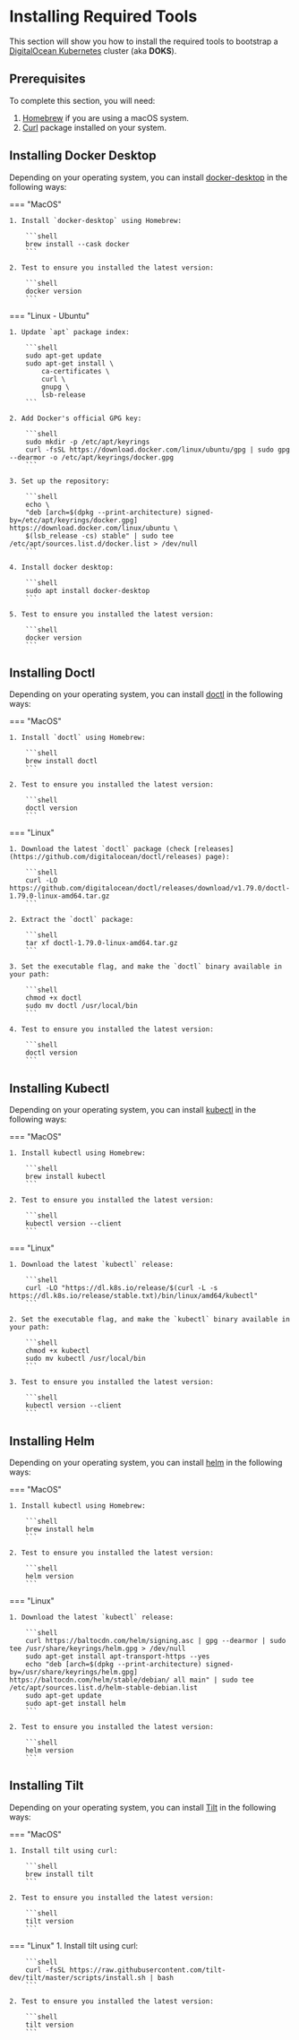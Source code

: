 # Installing Required Tools

This section will show you how to install the required tools to bootstrap a [DigitalOcean Kubernetes](https://docs.digitalocean.com/products/kubernetes/) cluster (aka **DOKS**).

## Prerequisites

To complete this section, you will need:

1. [Homebrew](https://brew.sh/) if you are using a macOS system.
2. [Curl](https://curl.se/) package installed on your system.

## Installing Docker Desktop

Depending on your operating system, you can install [docker-desktop](https://docs.docker.com/desktop/) in the following ways:

=== "MacOS"

    1. Install `docker-desktop` using Homebrew:

        ```shell
        brew install --cask docker
        ```

    2. Test to ensure you installed the latest version:
    
        ```shell
        docker version
        ```

=== "Linux - Ubuntu"

    1. Update `apt` package index:

        ```shell
        sudo apt-get update
        sudo apt-get install \
            ca-certificates \
            curl \
            gnupg \
            lsb-release
        ```

    2. Add Docker's official GPG key:

        ```shell
        sudo mkdir -p /etc/apt/keyrings
        curl -fsSL https://download.docker.com/linux/ubuntu/gpg | sudo gpg --dearmor -o /etc/apt/keyrings/docker.gpg
        ```

    3. Set up the repository:

        ```shell
        echo \
        "deb [arch=$(dpkg --print-architecture) signed-by=/etc/apt/keyrings/docker.gpg] https://download.docker.com/linux/ubuntu \
        $(lsb_release -cs) stable" | sudo tee /etc/apt/sources.list.d/docker.list > /dev/null
        ```
    
    4. Install docker desktop:
        
        ```shell
        sudo apt install docker-desktop
        ```

    5. Test to ensure you installed the latest version:
    
        ```shell
        docker version
        ```

## Installing Doctl

Depending on your operating system, you can install [doctl](https://docs.digitalocean.com/reference/doctl/) in the following ways:

=== "MacOS"

    1. Install `doctl` using Homebrew:

        ```shell
        brew install doctl
        ```

    2. Test to ensure you installed the latest version:

        ```shell
        doctl version
        ```

=== "Linux"

    1. Download the latest `doctl` package (check [releases](https://github.com/digitalocean/doctl/releases) page):

        ```shell
        curl -LO https://github.com/digitalocean/doctl/releases/download/v1.79.0/doctl-1.79.0-linux-amd64.tar.gz
        ```
    
    2. Extract the `doctl` package:
    
        ```shell
        tar xf doctl-1.79.0-linux-amd64.tar.gz
        ```

    3. Set the executable flag, and make the `doctl` binary available in your path:

        ```shell
        chmod +x doctl
        sudo mv doctl /usr/local/bin
        ```
    
    4. Test to ensure you installed the latest version:

        ```shell
        doctl version
        ```

## Installing Kubectl

Depending on your operating system, you can install [kubectl](https://kubernetes.io/docs/reference/kubectl/) in the following ways:

=== "MacOS"

    1. Install kubectl using Homebrew:

        ```shell
        brew install kubectl
        ```

    2. Test to ensure you installed the latest version:

        ```shell
        kubectl version --client
        ```

=== "Linux"

    1. Download the latest `kubectl` release:

        ```shell
        curl -LO "https://dl.k8s.io/release/$(curl -L -s https://dl.k8s.io/release/stable.txt)/bin/linux/amd64/kubectl"
        ```

    2. Set the executable flag, and make the `kubectl` binary available in your path:

        ```shell
        chmod +x kubectl
        sudo mv kubectl /usr/local/bin
        ```
    
    3. Test to ensure you installed the latest version:

        ```shell
        kubectl version --client
        ```

## Installing Helm

Depending on your operating system, you can install [helm](https://helm.sh/docs/intro/install/) in the following ways:

=== "MacOS"

    1. Install kubectl using Homebrew:

        ```shell
        brew install helm
        ```

    2. Test to ensure you installed the latest version:

        ```shell
        helm version
        ```

=== "Linux"

    1. Download the latest `kubectl` release:

        ```shell
        curl https://baltocdn.com/helm/signing.asc | gpg --dearmor | sudo tee /usr/share/keyrings/helm.gpg > /dev/null
        sudo apt-get install apt-transport-https --yes
        echo "deb [arch=$(dpkg --print-architecture) signed-by=/usr/share/keyrings/helm.gpg] https://baltocdn.com/helm/stable/debian/ all main" | sudo tee /etc/apt/sources.list.d/helm-stable-debian.list
        sudo apt-get update
        sudo apt-get install helm
        ```
    
    2. Test to ensure you installed the latest version:

        ```shell
        helm version
        ```

## Installing Tilt

Depending on your operating system, you can install [Tilt](https://docs.tilt.dev/install.html) in the following ways:

=== "MacOS"

    1. Install tilt using curl:

        ```shell
        brew install tilt
        ```

    2. Test to ensure you installed the latest version:

        ```shell
        tilt version
        ```

=== "Linux"
    1. Install tilt using curl:

        ```shell
        curl -fsSL https://raw.githubusercontent.com/tilt-dev/tilt/master/scripts/install.sh | bash
        ```

    2. Test to ensure you installed the latest version:

        ```shell
        tilt version
        ```
